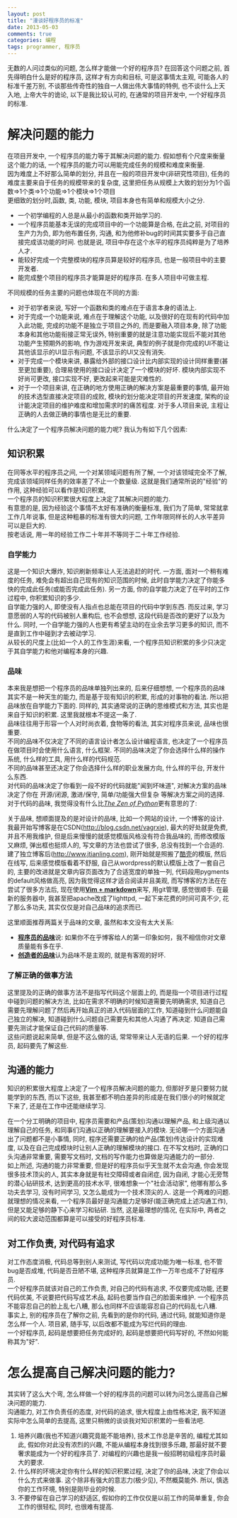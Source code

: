```yaml
---
layout: post
title: "漫谈好程序员的标准"
date: 2013-05-03
comments: true
categories: 编程
tags: programmer, 程序员
---
```


无数的人问过类似的问题, 怎么样才能做一个好的程序员? 在回答这个问题之前, 首先得明白什么是好的程序员, 这样才有方向和目标, 可是这事情太主观, 可能各人的标准千差万别, 不谈那些传奇性的独自一人做出伟大事情的特例, 也不谈什么上天入地, 上帝大牛的诡论,  以下是我比较认可的, 在通常的项目开发中, 一个好程序员的标准.   
<!-- more -->

# 解决问题的能力
在项目开发中, 一个程序员的能力等于其解决问题的能力.  假如想有个尺度来衡量这个能力的话,  一个程序员的能力可以用能完成任务的规模和难度来衡量.  
因为难度上不好那么简单的划分, 并且在一般的项目开发中(非研究性项目), 任务的难度主要来自于任务的规模带来的复杂度,  这里把任务从规模上大致的划分为1个函数=>1个类=>1个功能=>1个模块=>1个项目  
更细致的划分时,函数, 类, 功能, 模块, 项目本身也有简单和规模大小之分.  

* 一个初学编程的人总是从最小的函数和类开始学习的.  
* 一个程序员能基本无误的完成项目中的一个功能算是合格, 在此之前, 对项目的生产力为负, 即为他布置任务, 沟通, 和为他修补bug的时间其实要多于自己直接完成该功能的时间.  也就是说, 项目中存在这个水平的程序员纯粹是为了培养人才.  
* 能较好完成一个完整模块的程序员算是较好的程序员, 也是一般项目中的主要开发者.  
* 能完成整个项目的程序员才能算是好的程序员.  在多人项目中可做主程.  

不同规模的任务主要的问题也体现在不同的方面:  

* 对于初学者来说, 写好一个函数和类的难点在于语言本身的语法上.  
* 对于完成一个功能来说, 难点在于理解这个功能, 以及很好的在现有的代码中加入此功能, 完成的功能不是独立于项目之外的, 而是要融入项目本身, 除了功能本身和其他功能衔接正常无误外,  特别重要的就是注意功能实现后不能对其他功能产生预期外的影响, 作为游戏开发来说, 典型的例子就是你完成的UI不能让其他该显示的UI显示有问题, 不该显示的UI又没有消失.  
* 对于完成一个模块来讲, 暴露给外部的接口设计比内部实现的设计同样重要(甚至更加重要), 合理易使用的接口设计决定了一个模块的好坏.  模块内部实现不好尚可更改, 接口实现不好, 更改起来可能是灾难性的.  
* 对于一个项目来讲, 在正确的地方使用正确的解决方案是最重要的事情, 最开始的技术选型直接决定项目的成败, 模块的划分能决定项目的开发速度, 架构的设计能决定项目的维护难度和增加需求时的痛苦程度.  对于多人项目来说, 主程让正确的人去做正确的事情也是无比的重要.  

什么决定了一个程序员解决问题的能力呢? 我认为有如下几个因素:  

## 知识积累
在同等水平的程序员之间, 一个对某领域问题有所了解, 一个对该领域完全不了解, 完成该领域同样任务的效率差了不止一个数量级.  这就是我们通常所说的"经验"的作用, 这种经验可以看作是知识积累,  
一个程序员的知识积累很大程度上决定了其解决问题的能力.  
有意思的是, 因为经验这个事情不太好有准确的衡量标准, 我们为了简单, 常常就拿工作几年说事,  但是这种粗暴的标准有很大的问题, 工作年限同样长的人水平差异可以是巨大的.  
按老话说, 用一年的经验工作二十年并不等同于二十年工作经验.  

### 自学能力
这是一个知识大爆炸, 知识刷新频率让人无法追赶的时代.  一方面, 面对一个稍有难度的任务, 难免会有超出自己现有的知识范围的时候, 此时自学能力决定了你能多快的完成此任务(或能否完成此任务).  另一方面, 你的自学能力决定了在平时的工作过程中, 你积累知识的多少.  
自学能力强的人, 即使没有人指点也总能在项目的代码中学到东西.  而反过来, 学习意愿弱的人写的代码被别人重构后, 也不会想想, 这段代码是否改的更好了以及为什么.  同时, 一个自学能力强的人也更有希望主动的在业余去学习更多的知识, 而不是直到工作中碰到才去被动学习.  
从较长的尺度上(比如一个人的工作生涯)来看, 一个程序员知识积累的多少只决定于其自学能力和他对编程本身的兴趣.  

### 品味
本来我是想把一个程序员的品味单独列出来的, 后来仔细想想, 一个程序员的品味其实不是一种天生的能力, 而是基于现有知识的积累, 形成的对事物的看法.  所以把品味放在自学能力下面的.  同样的, 其实通常说的正确的思维模式和方法, 其实也是来自于知识的积累.  这里我就根本不提这一条了.  
品味往往用于形容一个人对时尚衣着, 食物等的看法, 其实对程序员来说, 品味也很重要.  
不同的品味不仅决定了不同的语言设计者怎么设计编程语言, 也决定了一个程序员在做项目时会使用什么语言, 什么框架.
不同的品味决定了你会选择什么样的操作系统, 什么样的工具, 用什么样的代码规范.  
不同的品味甚至还决定了你会选择什么样的职业发展方向, 什么样的平台, 开发什么东西.  
对代码的品味决定了你看到一段不好的代码就能"闻到坏味道", 对解决方案的品味决定了你在 开源/闭源, 激进/保守, 简单/功能强大但复杂 等解决方案之间的选择.  
对于代码的品味, 我觉得没有什么比[*The Zen of Python*](http://www.python.org/dev/peps/pep-0020/)更有意思的了: 
  
关于品味, 想顺面提及的是对设计的品味, 比如一个网站的设计, 一个博客的设计. 我最开始写博客是在CSDN(<http://blog.csdn.net/vagrxie>), 最大的好处就是免费, 并且不用我维护, 但是后来慢慢的就感觉模版风格没有符合我品味的, 而修改模版又麻烦, 弹出框也挺烦人的, 写文章的方法也尝试了很多, 总没有找到一个合适的.  建了独立博客后(<http://www.jtianling.com>), 刚开始就是照搬了[酷壳](http://www.coolshell.cn)的模版, 然后在线写, 后来感觉模版看着不舒服, 自己从wordpress的默认模版上改了一套自己的, 主要的改进就是文章内容页面改为了合适宽度的单独一列, 代码段用pygments的default风格做高亮, 因为我觉得这样才适合阅读并且美观, 而写博客的方法在在尝试了很多方法后, 现在使用[**Vim + markdown**](http://www.jtianling.com/articles/1848.html)来写, 用git管理, 感觉很顺手.  在最新的服务器中, 我甚至把apache改成了lighttpd, 一起下来花费的时间可真不少, 花了那么多功夫, 其实仅仅是对自己品味的追求而已.  

这里顺面推荐两篇关于品味的文章, 虽然和本文没有太大关系:  
* [**程序员的品味**](http://www.cnblogs.com/cathsfz/archive/2010/02/01/1660909.html)说: 如果你不在乎博客给人的第一印象如何，我不相信你对文章质量能有多在乎.  
* [**创造者的品味**](http://apple4us.com/2009/07/taste-for-makers.html)认为品味不是主观的, 就是有客观的好坏.  

### 了解正确的做事方法
这里提及的正确的做事方法不是指写代码这个层面上的, 而是指一个项目进行过程中碰到问题的解决方法, 比如在需求不明确的时候知道需要先明确需求, 知道自己需要先理解问题了然后再开始真正的进入代码层面的工作,  知道碰到什么问题能自己独立的解决, 知道碰到什么问题自己需要先和其他人沟通了再决定.  知道自己需要先测试才能保证自己代码的质量等.  
这些问题说起来简单, 但是不这么做的话, 常常带来让人无语的后果.  一个好的程序员, 起码要先了解这些.  

## 沟通的能力
知识的积累很大程度上决定了一个程序员解决问题的能力, 但那好歹是只要努力就能学到的东西, 而以下这些, 我甚至都不明白差异的形成是在我们很小的时候就定下来了, 还是在工作中还能继续学习.  
  
在一个分工明确的项目中, 程序员需要和产品(策划)沟通以理解产品, 和上级沟通以理解自己的任务, 和同事们沟通以正确的理解要接入的模块.  无论哪一个方面沟通出了问题都不是小事情, 同时, 程序还需要正确的给产品(策划)传达设计的实现难度, 以及在自己完成模块时让别人正确的理解模块的接口.  在不写文档时, 正确的口头沟通非常重要, 需要写文档时, 文档的写作能力也算做是沟通能力的一部分.  
如上所述, 沟通的能力非常重要, 但是好的程序员似乎天生就不太会沟通, 你会发现很多技术顶尖的人, 其实本身就是有社交障碍或者自闭症, 因为自闭, 才能心无旁骛的潜心钻研技术, 达到更高的技术水平, 很难想象一个"社会活动家", 他哪有那么多功夫去学习, 没有时间学习, 又怎么能成为一个技术顶尖的人.  这是一个两难的问题.  就理想的情况来看, 一个程序员最好是沟通能力足够好(能正确完成上述沟通工作), 但是又能足够的静下心来学习和钻研.  当然, 这是最理想的情况, 在实际中, 两者之间的较大波动范围都算是可以接受的好程序员标准.   

## 对工作负责, 对代码有追求
对工作态度消极, 代码总等到别人来测试, 写代码以完成功能为唯一标准, 也不管bug是否成堆, 代码是否丑陋不堪, 这种程序员就算是工作一万年也成不了好程序员.  
一个好程序员就该对自己的工作负责, 对自己的代码有追求, 不仅要完成功能, 还要代码优美, 不说要把代码写成艺术品, 起码也要当作自己的脸面来维护.  一个程序员不能容忍自己的脸上乱七八糟, 那么也同样不应该能容忍自己的代码乱七八糟.  
事实上, 别的程序员在了解你之前, 先看到的是你的代码, 通过代码, 就能知道你是怎么样一个人.  项目紧, 随手写, 以后改都不能成为写烂代码的理由.  
一个好程序员, 起码是想要把任务完成好的, 起码是想要把代码写好的, 不然如何能称其为"好".  

# 怎么提高自己解决问题的能力?
其实转了这么大个弯, 怎么样做一个好的程序员的问题可以转为问怎么提高自己解决问题的能力.  
沟通能力, 对工作负责任的态度, 对代码的追求, 很大程度上由性格决定, 我不知道实际中怎么简单的去提高, 这里只稍微的谈谈我对知识积累的一些看法吧.  

1. 培养兴趣(我也不知道兴趣究竟能不能培养), 技术工作总是辛苦的, 编程尤其如此, 假如你对此没有浓烈的兴趣, 不能从编程本身找到很多乐趣, 那最好就不要奢求能成为一个好的程序员了.  对编程的兴趣也是我一般招聘初级程序员时最大的要求.  
2. 什么样的环境决定你有什么样的知识积累过程, 决定了你的品味, 决定了你会以什么方式来做事.  这个除非有强大的意志力(极少见), 不然概莫能外.  所以, 慎选你的工作环境, 特别是刚毕业的时候.  
3. 不要停留在自己学习的舒适区, 假如你的工作仅仅是以前工作的简单重复, 你会工作的很轻松, 同时, 也很难有提高.  


